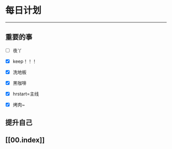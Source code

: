 
# 每日计划
---
## 重要的事

- [ ]    夜丫
- [x]   keep！！！
- [x] 洗地板
- [x]  黑咖啡
- [x] hrstart=主线
- [x] 烤肉~



## 提升自己

  



## [[00.index]]










